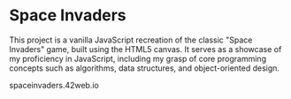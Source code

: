 # Space Invaders

This project is a vanilla JavaScript recreation of the classic "Space Invaders" game, built using the HTML5 canvas. It serves as a showcase of my proficiency in JavaScript, including my grasp of core programming concepts such as algorithms, data structures, and object-oriented design.

spaceinvaders.42web.io
